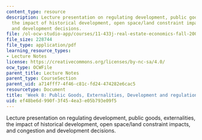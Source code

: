 ```yaml
---
content_type: resource
description: Lecture presentation on regulating development, public goods, externalities,
  the impact of historical development, open space/land constraint impacts, and congestion
  and development decisions.
file: /ol-ocw-studio-app/courses/11-433j-real-estate-economics-fall-2008/ef48be6d990f3f454ea3e05b793e09f5_wk8.pdf
file_size: 228744
file_type: application/pdf
learning_resource_types:
- Lecture Notes
license: https://creativecommons.org/licenses/by-nc-sa/4.0/
ocw_type: OCWFile
parent_title: Lecture Notes
parent_type: CourseSection
parent_uid: a714fff7-4f46-c81c-fd24-474282e6cac5
resourcetype: Document
title: 'Week 8: Public Goods, Externalities, Development and regulations'
uid: ef48be6d-990f-3f45-4ea3-e05b793e09f5
---
```

Lecture presentation on regulating development, public goods, externalities, the impact of historical development, open space/land constraint impacts, and congestion and development decisions.